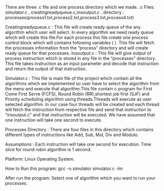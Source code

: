 There are three .c file and one process directory which we made.
.c Files: simulator.c , creatingreadyqueue.c,insoutput.c .
directory : processes(process1.txt,process2.txt,process3.txt,process4.txt)

Creatingreadyqueue.c : This file will create ready queue of the any algorithm which user will select. In every algorithm we need ready queue which will create this file.For each process this file create one process control block which will contains following variables ( ). This file will fetch the processes information from the “process” directory and will create ready queue for that processes.
Insoutput.c : This file will give output of process instruction which is stored in any file in the “processes” directory. This file takes instruction as an input parameter and decode that instruction and return the output of that instruction. 

Simulator.c : This file is main file of the project which contain all the algorithms which we implemented so user have to select the algorithm from the menu and execute that algorithm.This file contain c program for First Come First Serve (FCFS), Round Robin (RR),shortest job first (SJF) and Priority scheduling algorithm using threads.Threads will execute as user selected algorithm. In our case four threads will be created and each thread will fetch the instruction from respective file and send that instruction to “insoutput.c” and that instruction will be executed. We have assumed that one instruction will take one second to execute. 

Processes Directory : There are four files in this directory which contains different types of instructions like Add, Sub, Mul, Div and Modulo.

Assumptions :
Each instruction will take one second for execution.
Time slice for round robin algorithm is 1 second.

Platform:
Linux Operating System.

How to Run this program:
gcc -o simulator simulator.c -lm

After run the program:
Select one of algorithm which you want to run your processes.



